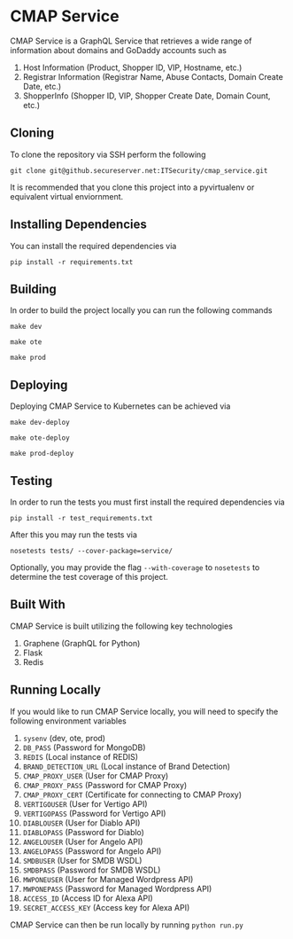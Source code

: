 # CMAP Service

CMAP Service is a GraphQL Service that retrieves a wide range of information about domains and GoDaddy accounts such as
1. Host Information (Product, Shopper ID, VIP, Hostname, etc.)
2. Registrar Information (Registrar Name, Abuse Contacts, Domain Create Date, etc.)
3. ShopperInfo (Shopper ID, VIP, Shopper Create Date, Domain Count, etc.)

## Cloning
To clone the repository via SSH perform the following
```
git clone git@github.secureserver.net:ITSecurity/cmap_service.git
```
It is recommended that you clone this project into a pyvirtualenv or equivalent virtual enviornment.

## Installing Dependencies
You can install the required dependencies via
```
pip install -r requirements.txt
```

## Building
In order to build the project locally you can run the following commands
```
make dev
```
```
make ote
```
```
make prod
```

## Deploying
Deploying CMAP Service to Kubernetes can be achieved via
```
make dev-deploy
```
```
make ote-deploy
```
```
make prod-deploy
```

## Testing
In order to run the tests you must first install the required dependencies via
```
pip install -r test_requirements.txt
```

After this you may run the tests via
```
nosetests tests/ --cover-package=service/
```
Optionally, you may provide the flag `--with-coverage` to `nosetests` to determine the test coverage of this project.

## Built With
CMAP Service is built utilizing the following key technologies

1. Graphene (GraphQL for Python)
2. Flask
3. Redis


## Running Locally
If you would like to run CMAP Service locally, you will need to specify the following environment variables
1. `sysenv` (dev, ote, prod)
2. `DB_PASS` (Password for MongoDB)
3. `REDIS` (Local instance of REDIS)
4. `BRAND_DETECTION_URL` (Local instance of Brand Detection)
5. `CMAP_PROXY_USER` (User for CMAP Proxy)
6. `CMAP_PROXY_PASS` (Password for CMAP Proxy)
7. `CMAP_PROXY_CERT` (Certificate for connecting to CMAP Proxy)
8. `VERTIGOUSER` (User for Vertigo API)
9. `VERTIGOPASS` (Password for Vertigo API)
10. `DIABLOUSER` (User for Diablo API)
11. `DIABLOPASS` (Password for Diablo)
12. `ANGELOUSER` (User for Angelo API)
13. `ANGELOPASS` (Password for Angelo API)
14. `SMDBUSER` (User for SMDB WSDL)
15. `SMDBPASS` (Password for SMDB WSDL)
16. `MWPONEUSER` (User for Managed Wordpress API)
17. `MWPONEPASS` (Password for Managed Wordpress API)
18. `ACCESS_ID` (Access ID for Alexa API)
19. `SECRET_ACCESS_KEY` (Access key for Alexa API)

CMAP Service can then be run locally by running `python run.py`
